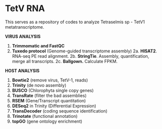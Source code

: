 # TetV RNA

This serves as a repository of codes to analyze Tetraselmis sp - TetV1 metatranscriptome. 

**VIRUS ANALYSIS**

1. **Trimmomatic and FastQC**
2. **Tuxedo protocol** (Genome-guided transcriptome assembly)
2a. **HISAT2**. RNA-seq PE read alignment.
2b. **StringTie**. Assembly, quantification, merge all transcripts.
2c. **Ballgown.** Calculate FPKM.

**HOST ANALYSIS**

1. **Bowtie2** (remove virus, TetV-1, reads)
2. **Trinity** (de novo assembly)
3. **BUSCO** (Chlorophyta single copy genes)
4. **TransRate** (filter the bad assemblies) 
5. **RSEM** (Gene/Transcript quantitation)
6. **DESeq2** in Trinity (Differential Expression)
7. **TransDecoder** (coding sequence identification)
8. **Trinotate** (functional annotation)
9. **topGO** (gene ontology enrichment)
